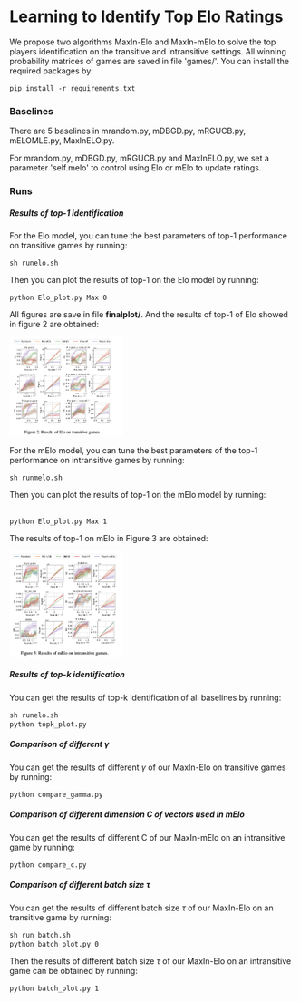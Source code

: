 # Learning to Identify Top Elo Ratings

We propose two algorithms MaxIn-Elo and MaxIn-mElo to solve the top players identification on the transitive and intransitive settings. 
All winning probability matrices of games are saved in file 'games/'.
You can install the required packages by: 
```
pip install -r requirements.txt
```

### Baselines

There are 5 baselines in mrandom.py, mDBGD.py, mRGUCB.py, mELOMLE.py, MaxInELO.py.

For mrandom.py, mDBGD.py, mRGUCB.py and MaxInELO.py, we set a parameter 'self.melo' to control using Elo or mElo to update ratings.



### Runs
##### Results of top-1 identification 
For the Elo model, you can tune the best parameters of top-1 performance on transitive games by running:
```
sh runelo.sh 
```
Then you can plot the results of top-1 on the Elo model by running:
```
python Elo_plot.py Max 0
```
All figures are save in file **finalplot/**. And the results of top-1 of Elo showed in figure 2 are obtained:

<img src="https://github.com/yanxue7/MaxIn-Elo/blob/main/src/figure2_of_elo.png" width="200"/>

For the mElo model, you can tune the best parameters of the top-1 performance on intransitive games by running:
```
sh runmelo.sh 
```
Then you can plot the results of top-1 on the mElo model by running:
```

python Elo_plot.py Max 1
```

The results of top-1 on mElo in Figure 3 are obtained:

<img src="https://github.com/yanxue7/MaxIn-Elo/blob/main/src/figure3_of_melo.png" width="200"/>

##### Results of top-k identification 

You can get the results of top-k identification of all baselines by running:
```
sh runelo.sh
python topk_plot.py
```

##### Comparison of different $\gamma$

You can get the results of different $\gamma$ of our MaxIn-Elo on transitive games by running:
```
python compare_gamma.py
```

##### Comparison of different dimension C of vectors used in mElo

You can get the results of different C of our MaxIn-mElo on an intransitive game by running:
```
python compare_c.py
```

##### Comparison of different batch size $\tau$

You can get the results of different batch size $\tau$ of our MaxIn-Elo on an transitive game by running:

```
sh run_batch.sh
python batch_plot.py 0
```

Then the results of different batch size $\tau$ of our MaxIn-Elo on an intransitive game can be obtained by running:

```
python batch_plot.py 1
```

